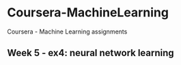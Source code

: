 # Coursera-MachineLearning
Coursera - Machine Learning assignments

## Week 5 - ex4: neural network learning

